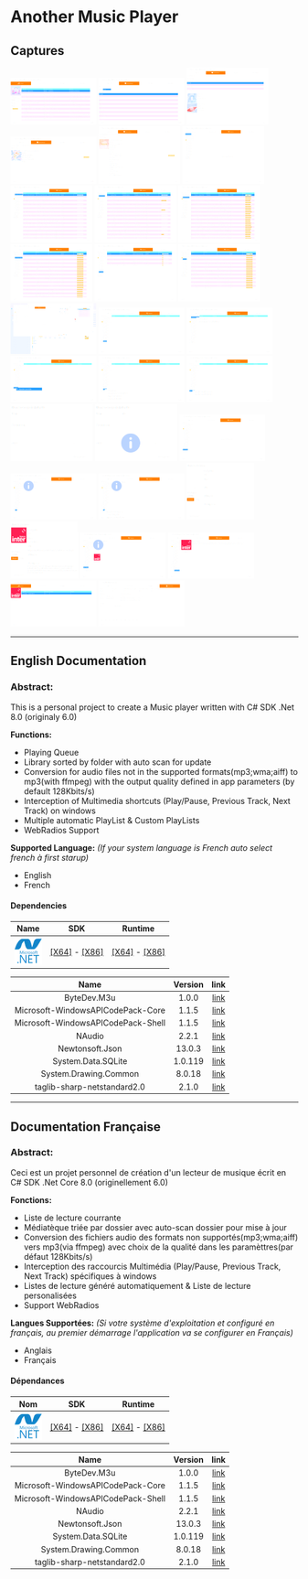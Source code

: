 # Another Music Player

## Captures

<a href="https://raw.githubusercontent.com/LordKBX/Another-Music-Player/master/Captures/V2/01.png?raw=true" target="_blank" title="Capture 01"><img src="https://raw.githubusercontent.com/LordKBX/Another-Music-Player/master/Captures/V2/small/01.png?raw=true" /></a>
<a href="https://raw.githubusercontent.com/LordKBX/Another-Music-Player/master/Captures/V2/02.png?raw=true" target="_blank" title="Capture 02"><img src="https://raw.githubusercontent.com/LordKBX/Another-Music-Player/master/Captures/V2/small/02.png?raw=true" /></a>
<a href="https://raw.githubusercontent.com/LordKBX/Another-Music-Player/master/Captures/V2/03.png?raw=true" target="_blank" title="Capture 03"><img src="https://raw.githubusercontent.com/LordKBX/Another-Music-Player/master/Captures/V2/small/03.png?raw=true" /></a>
<a href="https://raw.githubusercontent.com/LordKBX/Another-Music-Player/master/Captures/V2/04.png?raw=true" target="_blank" title="Capture 04"><img src="https://raw.githubusercontent.com/LordKBX/Another-Music-Player/master/Captures/V2/small/04.png?raw=true" /></a>
<a href="https://raw.githubusercontent.com/LordKBX/Another-Music-Player/master/Captures/V2/05.png?raw=true" target="_blank" title="Capture 05"><img src="https://raw.githubusercontent.com/LordKBX/Another-Music-Player/master/Captures/V2/small/05.png?raw=true" /></a>
<a href="https://raw.githubusercontent.com/LordKBX/Another-Music-Player/master/Captures/V2/06.png?raw=true" target="_blank" title="Capture 06"><img src="https://raw.githubusercontent.com/LordKBX/Another-Music-Player/master/Captures/V2/small/06.png?raw=true" /></a>
<a href="https://raw.githubusercontent.com/LordKBX/Another-Music-Player/master/Captures/V2/07.png?raw=true" target="_blank" title="Capture 07"><img src="https://raw.githubusercontent.com/LordKBX/Another-Music-Player/master/Captures/V2/small/07.png?raw=true" /></a>
<a href="https://raw.githubusercontent.com/LordKBX/Another-Music-Player/master/Captures/V2/08.png?raw=true" target="_blank" title="Capture 08"><img src="https://raw.githubusercontent.com/LordKBX/Another-Music-Player/master/Captures/V2/small/08.png?raw=true" /></a>
<a href="https://raw.githubusercontent.com/LordKBX/Another-Music-Player/master/Captures/V2/09.png?raw=true" target="_blank" title="Capture 09"><img src="https://raw.githubusercontent.com/LordKBX/Another-Music-Player/master/Captures/V2/small/09.png?raw=true" /></a>
<a href="https://raw.githubusercontent.com/LordKBX/Another-Music-Player/master/Captures/V2/10.png?raw=true" target="_blank" title="Capture 10"><img src="https://raw.githubusercontent.com/LordKBX/Another-Music-Player/master/Captures/V2/small/10.png?raw=true" /></a>
<a href="https://raw.githubusercontent.com/LordKBX/Another-Music-Player/master/Captures/V2/11.png?raw=true" target="_blank" title="Capture 11"><img src="https://raw.githubusercontent.com/LordKBX/Another-Music-Player/master/Captures/V2/small/11.png?raw=true" /></a>
<a href="https://raw.githubusercontent.com/LordKBX/Another-Music-Player/master/Captures/V2/12.png?raw=true" target="_blank" title="Capture 12"><img src="https://raw.githubusercontent.com/LordKBX/Another-Music-Player/master/Captures/V2/small/12.png?raw=true" /></a>
<a href="https://raw.githubusercontent.com/LordKBX/Another-Music-Player/master/Captures/V2/13.png?raw=true" target="_blank" title="Capture 13"><img src="https://raw.githubusercontent.com/LordKBX/Another-Music-Player/master/Captures/V2/small/13.png?raw=true" /></a>
<a href="https://raw.githubusercontent.com/LordKBX/Another-Music-Player/master/Captures/V2/14.png?raw=true" target="_blank" title="Capture 14"><img src="https://raw.githubusercontent.com/LordKBX/Another-Music-Player/master/Captures/V2/small/14.png?raw=true" /></a>
<a href="https://raw.githubusercontent.com/LordKBX/Another-Music-Player/master/Captures/V2/15.png?raw=true" target="_blank" title="Capture 15"><img src="https://raw.githubusercontent.com/LordKBX/Another-Music-Player/master/Captures/V2/small/15.png?raw=true" /></a>
<a href="https://raw.githubusercontent.com/LordKBX/Another-Music-Player/master/Captures/V2/16.png?raw=true" target="_blank" title="Capture 16"><img src="https://raw.githubusercontent.com/LordKBX/Another-Music-Player/master/Captures/V2/small/16.png?raw=true" /></a>
<a href="https://raw.githubusercontent.com/LordKBX/Another-Music-Player/master/Captures/V2/17.png?raw=true" target="_blank" title="Capture 17"><img src="https://raw.githubusercontent.com/LordKBX/Another-Music-Player/master/Captures/V2/small/17.png?raw=true" /></a>
<a href="https://raw.githubusercontent.com/LordKBX/Another-Music-Player/master/Captures/V2/18.png?raw=true" target="_blank" title="Capture 18"><img src="https://raw.githubusercontent.com/LordKBX/Another-Music-Player/master/Captures/V2/small/18.png?raw=true" /></a>
<a href="https://raw.githubusercontent.com/LordKBX/Another-Music-Player/master/Captures/V2/19.png?raw=true" target="_blank" title="Capture 19"><img src="https://raw.githubusercontent.com/LordKBX/Another-Music-Player/master/Captures/V2/small/19.png?raw=true" /></a>
<a href="https://raw.githubusercontent.com/LordKBX/Another-Music-Player/master/Captures/V2/20.png?raw=true" target="_blank" title="Capture 20"><img src="https://raw.githubusercontent.com/LordKBX/Another-Music-Player/master/Captures/V2/small/20.png?raw=true" /></a>
<a href="https://raw.githubusercontent.com/LordKBX/Another-Music-Player/master/Captures/V2/21.png?raw=true" target="_blank" title="Capture 21"><img src="https://raw.githubusercontent.com/LordKBX/Another-Music-Player/master/Captures/V2/small/21.png?raw=true" /></a>
<a href="https://raw.githubusercontent.com/LordKBX/Another-Music-Player/master/Captures/V2/22.png?raw=true" target="_blank" title="Capture 22"><img src="https://raw.githubusercontent.com/LordKBX/Another-Music-Player/master/Captures/V2/small/22.png?raw=true" /></a>
<a href="https://raw.githubusercontent.com/LordKBX/Another-Music-Player/master/Captures/V2/23.png?raw=true" target="_blank" title="Capture 23"><img src="https://raw.githubusercontent.com/LordKBX/Another-Music-Player/master/Captures/V2/small/23.png?raw=true" /></a>
<a href="https://raw.githubusercontent.com/LordKBX/Another-Music-Player/master/Captures/V2/24.png?raw=true" target="_blank" title="Capture 24"><img src="https://raw.githubusercontent.com/LordKBX/Another-Music-Player/master/Captures/V2/small/24.png?raw=true" /></a>
<a href="https://raw.githubusercontent.com/LordKBX/Another-Music-Player/master/Captures/V2/25.png?raw=true" target="_blank" title="Capture 25"><img src="https://raw.githubusercontent.com/LordKBX/Another-Music-Player/master/Captures/V2/small/25.png?raw=true" /></a>
<a href="https://raw.githubusercontent.com/LordKBX/Another-Music-Player/master/Captures/V2/26.png?raw=true" target="_blank" title="Capture 26"><img src="https://raw.githubusercontent.com/LordKBX/Another-Music-Player/master/Captures/V2/small/26.png?raw=true" /></a>
<a href="https://raw.githubusercontent.com/LordKBX/Another-Music-Player/master/Captures/V2/27.png?raw=true" target="_blank" title="Capture 27"><img src="https://raw.githubusercontent.com/LordKBX/Another-Music-Player/master/Captures/V2/small/27.png?raw=true" /></a>
<a href="https://raw.githubusercontent.com/LordKBX/Another-Music-Player/master/Captures/V2/28.png?raw=true" target="_blank" title="Capture 28"><img src="https://raw.githubusercontent.com/LordKBX/Another-Music-Player/master/Captures/V2/small/28.png?raw=true" /></a>
<a href="https://raw.githubusercontent.com/LordKBX/Another-Music-Player/master/Captures/V2/29.png?raw=true" target="_blank" title="Capture 29"><img src="https://raw.githubusercontent.com/LordKBX/Another-Music-Player/master/Captures/V2/small/29.png?raw=true" /></a>


---

## English Documentation

### Abstract:
This is a personal project to create a Music player written with C# SDK .Net 8.0 (originaly 6.0)

**Functions:**
* Playing Queue
* Library sorted by folder with auto scan for update
* Conversion for audio files not in the supported formats(mp3;wma;aiff) to mp3(with ffmpeg) with the output quality defined in app parameters (by default 128Kbits/s)
* Interception of Multimedia shortcuts (Play/Pause, Previous Track, Next Track) on windows
* Multiple automatic PlayList & Custom PlayLists
* WebRadios Support

**Supported Language:** *(If your system language is French auto select french à first starup)*
* English
* French

#### Dependencies

|Name|SDK|Runtime|
|:---:|:---:|:---:|
|![.Net 8.0](https://raw.githubusercontent.com/LordKBX/Another-Music-Player/master/Captures/net_logo.png?raw=true)|[[X64]](https://dotnet.microsoft.com/en-us/download/dotnet/thank-you/sdk-8.0.412-windows-x64-installer) - [[X86]](https://dotnet.microsoft.com/en-us/download/dotnet/thank-you/sdk-8.0.412-windows-x86-installer)|[[X64]](https://dotnet.microsoft.com/en-us/download/dotnet/thank-you/runtime-desktop-8.0.18-windows-x64-installer) - [[X86]](https://dotnet.microsoft.com/en-us/download/dotnet/thank-you/runtime-desktop-8.0.18-windows-x86-installer)|

|Name|Version|link|
|:---:|:---:|:---:|
|ByteDev.M3u|1.0.0|[link](https://github.com/ByteDev/ByteDev.M3u)|
|Microsoft-WindowsAPICodePack-Core|1.1.5|[link](https://github.com/contre/Windows-API-Code-Pack-1.1)|
|Microsoft-WindowsAPICodePack-Shell|1.1.5|[link](https://github.com/contre/Windows-API-Code-Pack-1.1)|
|NAudio|2.2.1|[link](https://github.com/naudio/NAudio)|
|Newtonsoft.Json|13.0.3|[link](https://www.newtonsoft.com/json)|
|System.Data.SQLite|1.0.119|[link](https://www.nuget.org/packages/System.Data.SQLite)|
|System.Drawing.Common|8.0.18|[link](https://www.nuget.org/packages/System.Drawing.Common/8.0.18)|
|taglib-sharp-netstandard2.0|2.1.0|[link](https://github.com/mono/taglib-sharp)|

---
## Documentation Française

### Abstract:
Ceci est un projet personnel de création d'un lecteur de musique écrit en C# SDK .Net Core 8.0 (originellement 6.0)

**Fonctions:**
* Liste de lecture courrante
* Médiatèque triée par dossier avec auto-scan dossier pour mise à jour
* Conversion des fichiers audio des formats non supportés(mp3;wma;aiff) vers mp3(via ffmpeg) avec choix de la qualité dans les paramèttres(par défaut 128Kbits/s)
* Interception des raccourcis Multimédia (Play/Pause, Previous Track, Next Track) spécifiques à windows
* Listes de lecture généré automatiquement & Liste de lecture personalisées
* Support WebRadios

**Langues Supportées:** *(Si votre système d'exploitation et configuré en français, au premier démarrage l'application va se configurer en Français)*
* Anglais
* Français

#### Dépendances

|Nom|SDK|Runtime|
|:---:|:---:|:---:|
|![.Net 8.0](https://raw.githubusercontent.com/LordKBX/Another-Music-Player/master/Captures/net_logo.png?raw=true)|[[X64]](https://dotnet.microsoft.com/en-us/download/dotnet/thank-you/sdk-8.0.412-windows-x64-installer) - [[X86]](https://dotnet.microsoft.com/en-us/download/dotnet/thank-you/sdk-8.0.412-windows-x86-installer)|[[X64]](https://dotnet.microsoft.com/en-us/download/dotnet/thank-you/runtime-desktop-8.0.18-windows-x64-installer) - [[X86]](https://dotnet.microsoft.com/en-us/download/dotnet/thank-you/runtime-desktop-8.0.18-windows-x86-installer)|

|Name|Version|link|
|:---:|:---:|:---:|
|ByteDev.M3u|1.0.0|[link](https://github.com/ByteDev/ByteDev.M3u)|
|Microsoft-WindowsAPICodePack-Core|1.1.5|[link](https://github.com/contre/Windows-API-Code-Pack-1.1)|
|Microsoft-WindowsAPICodePack-Shell|1.1.5|[link](https://github.com/contre/Windows-API-Code-Pack-1.1)|
|NAudio|2.2.1|[link](https://github.com/naudio/NAudio)|
|Newtonsoft.Json|13.0.3|[link](https://www.newtonsoft.com/json)|
|System.Data.SQLite|1.0.119|[link](https://www.nuget.org/packages/System.Data.SQLite)|
|System.Drawing.Common|8.0.18|[link](https://www.nuget.org/packages/System.Drawing.Common/8.0.18)|
|taglib-sharp-netstandard2.0|2.1.0|[link](https://github.com/mono/taglib-sharp)|
